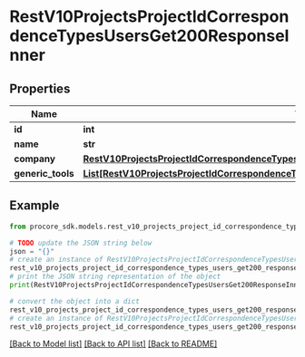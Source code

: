 # RestV10ProjectsProjectIdCorrespondenceTypesUsersGet200ResponseInner


## Properties

Name | Type | Description | Notes
------------ | ------------- | ------------- | -------------
**id** | **int** |  | [optional] 
**name** | **str** |  | [optional] 
**company** | [**RestV10ProjectsProjectIdCorrespondenceTypesUsersGet200ResponseInnerCompany**](RestV10ProjectsProjectIdCorrespondenceTypesUsersGet200ResponseInnerCompany.md) |  | [optional] 
**generic_tools** | [**List[RestV10ProjectsProjectIdCorrespondenceTypesUsersGet200ResponseInnerGenericToolsInner]**](RestV10ProjectsProjectIdCorrespondenceTypesUsersGet200ResponseInnerGenericToolsInner.md) |  | [optional] 

## Example

```python
from procore_sdk.models.rest_v10_projects_project_id_correspondence_types_users_get200_response_inner import RestV10ProjectsProjectIdCorrespondenceTypesUsersGet200ResponseInner

# TODO update the JSON string below
json = "{}"
# create an instance of RestV10ProjectsProjectIdCorrespondenceTypesUsersGet200ResponseInner from a JSON string
rest_v10_projects_project_id_correspondence_types_users_get200_response_inner_instance = RestV10ProjectsProjectIdCorrespondenceTypesUsersGet200ResponseInner.from_json(json)
# print the JSON string representation of the object
print(RestV10ProjectsProjectIdCorrespondenceTypesUsersGet200ResponseInner.to_json())

# convert the object into a dict
rest_v10_projects_project_id_correspondence_types_users_get200_response_inner_dict = rest_v10_projects_project_id_correspondence_types_users_get200_response_inner_instance.to_dict()
# create an instance of RestV10ProjectsProjectIdCorrespondenceTypesUsersGet200ResponseInner from a dict
rest_v10_projects_project_id_correspondence_types_users_get200_response_inner_from_dict = RestV10ProjectsProjectIdCorrespondenceTypesUsersGet200ResponseInner.from_dict(rest_v10_projects_project_id_correspondence_types_users_get200_response_inner_dict)
```
[[Back to Model list]](../README.md#documentation-for-models) [[Back to API list]](../README.md#documentation-for-api-endpoints) [[Back to README]](../README.md)


